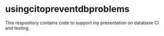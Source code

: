# usingcitopreventdbproblems
This respository contains code to support my presentation on database CI and testing.

